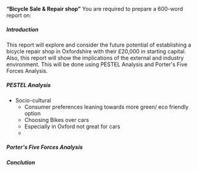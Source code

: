 **“Bicycle Sale & Repair shop”**
You are required to prepare a 600-word report on:

##### Introduction
This report will explore and consider the future potential of establishing a bicycle repair shop in Oxfordshire with their £20,000 in starting capital. Also, this report will show the implications of the external and industry environment. This will be done using PESTEL Analysis and Porter's Five Forces Analysis. 
##### PESTEL Analysis
- Socio-cultural 
	- Consumer preferences leaning towards more green/ eco friendly option 
	- Choosing Bikes over cars
	- Especially in Oxford not great for cars
	- 


##### Porter's Five Forces Analysis

##### Conclution
